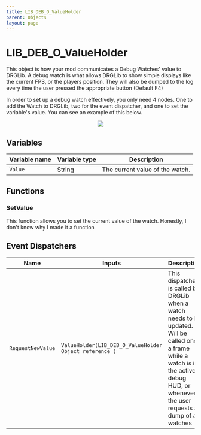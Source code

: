 ```yaml
---
title: LIB_DEB_O_ValueHolder
parent: Objects
layout: page
---
```


# LIB_DEB_O_ValueHolder

This object is how your mod communicates a Debug Watches' value to DRGLib. A debug watch is what allows DRGLib to show simple displays like the current FPS, or the players position. They will also be dumped to the log every time the user pressed the appropriate button (Default F4)

In order to set up a debug watch effectively, you only need 4 nodes. One to add the Watch to DRGLib, two for the event dispatcher, and one to set the variable's value. You can see an example of this below.

<p align="center">
<img src="https://github.com/SamsDRGMods/WikiMedia/blob/main/DRGLib/FullDocs/FunctionLibs/Watch/AddDebugWatchUsage.png?raw=true">
</p>

## Variables

| Variable name | Variable type | Description |
| --- | --- | --- |
| `Value` | String | The current value of the watch. |

## Functions

### SetValue

This function allows you to set the current value of the watch. Honestly, I don't know why I made it a function

## Event Dispatchers

| Name | Inputs | Description |
| --- | --- | --- |
| `RequestNewValue` | `ValueHolder(LIB_DEB_O_ValueHolder Object reference )` | This dispatcher is called by DRGLib when a watch needs to be updated. Will be called once a frame while a watch is in the active debug HUD, or whenever the user requests a dump of all watches |
